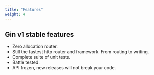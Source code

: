 ```yaml
---
title: "Features"
weight: 4
---
```


## Gin v1 stable features

- Zero allocation router.
- Still the fastest http router and framework. From routing to writing.
- Complete suite of unit tests.
- Battle tested.
- API frozen, new releases will not break your code.
